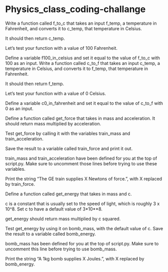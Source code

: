 # Physics_class_coding-challange

Write a function called f_to_c that takes an input f_temp, a temperature in Fahrenheit, and converts it to c_temp, that temperature in Celsius.

It should then return c_temp.


Let’s test your function with a value of 100 Fahrenheit.

Define a variable f100_in_celsius and set it equal to the value of f_to_c with 100 as an input.
Write a function called c_to_f that takes an input c_temp, a temperature in Celsius, and converts it to f_temp, that temperature in Fahrenheit.

It should then return f_temp.

Let’s test your function with a value of 0 Celsius.

Define a variable c0_in_fahrenheit and set it equal to the value of c_to_f with 0 as an input.


Define a function called get_force that takes in mass and acceleration. It should return mass multiplied by acceleration.


Test get_force by calling it with the variables train_mass and train_acceleration.

Save the result to a variable called train_force and print it out.

train_mass and train_acceleration have been defined for you at the top of script.py. Make sure to uncomment those lines before trying to use these variables.


Print the string “The GE train supplies X Newtons of force.”, with X replaced by train_force.

Define a function called get_energy that takes in mass and c.

c is a constant that is usually set to the speed of light, which is roughly 3 x 10^8. Set c to have a default value of 3*10**8.

get_energy should return mass multiplied by c squared.

Test get_energy by using it on bomb_mass, with the default value of c. Save the result to a variable called bomb_energy.

bomb_mass has been defined for you at the top of script.py. Make sure to uncomment this line before trying to use bomb_mass.


Print the string “A 1kg bomb supplies X Joules.”, with X replaced by bomb_energy.
